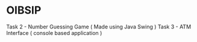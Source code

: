 # OIBSIP
Task 2 - Number Guessing Game ( Made using Java Swing )
Task 3 - ATM Interface ( console based application )
